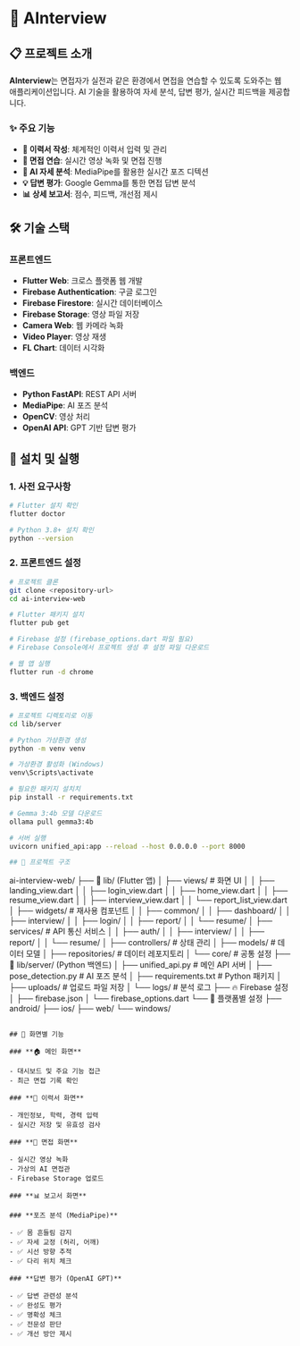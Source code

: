 # 🎯 AInterview

## 📋 프로젝트 소개

**AInterview**는 면접자가 실전과 같은 환경에서 면접을 연습할 수 있도록 도와주는 웹 애플리케이션입니다. AI 기술을 활용하여 자세 분석, 답변 평가, 실시간 피드백을 제공합니다.

### ✨ 주요 기능

- **📝 이력서 작성**: 체계적인 이력서 입력 및 관리
- **🎥 면접 연습**: 실시간 영상 녹화 및 면접 진행
- **🤖 AI 자세 분석**: MediaPipe를 활용한 실시간 포즈 디텍션
- **💡 답변 평가**: Google Gemma를 통한 면접 답변 분석
- **📊 상세 보고서**: 점수, 피드백, 개선점 제시

## 🛠️ 기술 스택

### **프론트엔드**

- **Flutter Web**: 크로스 플랫폼 웹 개발
- **Firebase Authentication**: 구글 로그인
- **Firebase Firestore**: 실시간 데이터베이스
- **Firebase Storage**: 영상 파일 저장
- **Camera Web**: 웹 카메라 녹화
- **Video Player**: 영상 재생
- **FL Chart**: 데이터 시각화

### **백엔드**

- **Python FastAPI**: REST API 서버
- **MediaPipe**: AI 포즈 분석
- **OpenCV**: 영상 처리
- **OpenAI API**: GPT 기반 답변 평가

## 🚀 설치 및 실행

### **1. 사전 요구사항**

```bash
# Flutter 설치 확인
flutter doctor

# Python 3.8+ 설치 확인
python --version
```

### **2. 프론트엔드 설정**

```bash
# 프로젝트 클론
git clone <repository-url>
cd ai-interview-web

# Flutter 패키지 설치
flutter pub get

# Firebase 설정 (firebase_options.dart 파일 필요)
# Firebase Console에서 프로젝트 생성 후 설정 파일 다운로드

# 웹 앱 실행
flutter run -d chrome
```

### **3. 백엔드 설정**

```bash
# 프로젝트 디렉토리로 이동
cd lib/server

# Python 가상환경 생성
python -m venv venv

# 가상환경 활성화 (Windows)
venv\Scripts\activate

# 필요한 패키지 설치치
pip install -r requirements.txt

# Gemma 3:4b 모델 다운로드
ollama pull gemma3:4b

# 서버 실행
uvicorn unified_api:app --reload --host 0.0.0.0 --port 8000

## 📁 프로젝트 구조

```

ai-interview-web/
├── 📱 lib/ (Flutter 앱)
│ ├── views/ # 화면 UI
│ │ ├── landing_view.dart
│ │ ├── login_view.dart
│ │ ├── home_view.dart
│ │ ├── resume_view.dart
│ │ ├── interview_view.dart
│ │ └── report_list_view.dart
│ ├── widgets/ # 재사용 컴포넌트
│ │ ├── common/
│ │ ├── dashboard/
│ │ ├── interview/
│ │ ├── login/
│ │ ├── report/
│ │ └── resume/
│ ├── services/ # API 통신 서비스
│ │ ├── auth/
│ │ ├── interview/
│ │ ├── report/
│ │ └── resume/
│ ├── controllers/ # 상태 관리
│ ├── models/ # 데이터 모델
│ ├── repositories/ # 데이터 레포지토리
│ └── core/ # 공통 설정
├── 🐍 lib/server/ (Python 백엔드)
│ ├── unified_api.py # 메인 API 서버
│ ├── pose_detection.py # AI 포즈 분석
│ ├── requirements.txt # Python 패키지
│ ├── uploads/ # 업로드 파일 저장
│ └── logs/ # 분석 로그
├── 🔥 Firebase 설정
│ ├── firebase.json
│ └── firebase_options.dart
└── 📱 플랫폼별 설정
├── android/
├── ios/
├── web/
└── windows/

```

## 🎯 화면별 기능

### **🏠 메인 화면**

- 대시보드 및 주요 기능 접근
- 최근 면접 기록 확인

### **📝 이력서 화면**

- 개인정보, 학력, 경력 입력
- 실시간 저장 및 유효성 검사

### **🎥 면접 화면**

- 실시간 영상 녹화
- 가상의 AI 면접관
- Firebase Storage 업로드

### **📊 보고서 화면**

### **포즈 분석 (MediaPipe)**

- ✅ 몸 흔들림 감지
- ✅ 자세 교정 (허리, 어깨)
- ✅ 시선 방향 추적
- ✅ 다리 위치 체크

### **답변 평가 (OpenAI GPT)**

- ✅ 답변 관련성 분석
- ✅ 완성도 평가
- ✅ 명확성 체크
- ✅ 전문성 판단
- ✅ 개선 방안 제시
```
